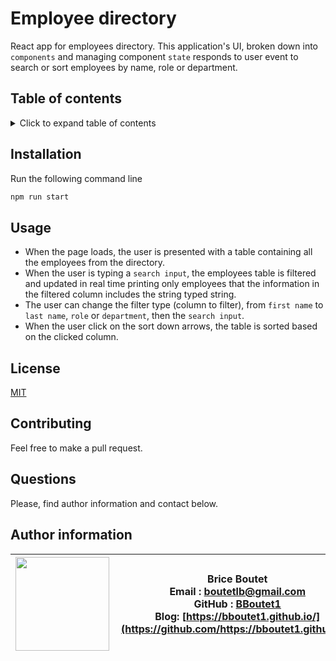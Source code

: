 # Employee directory

React app for employees directory. This application's UI, broken down into `components` and managing component `state` responds to user event to search or sort employees by name, role or department.

## Table of contents

<!-- ⛔️ MD-MAGIC-EXAMPLE:START (TOC:collapse=true&collapseText=Click to expand) -->
<details>
<summary>Click to expand table of contents</summary>

* [Installation](#installation)
* [Usage](#usage)
* [Licence](#licence)
* [Contributing](#contributing)
* [Questions](#questions)
* [Author information](#author-information)

</details>
<!-- ⛔️ MD-MAGIC-EXAMPLE:END -->

## Installation

Run the following  command line
```sh
npm run start    
```

## Usage

* When the page loads, the user is presented with a table containing all the employees from the directory. 
* When the user is typing a `search input`, the employees table is filtered and updated in real time printing only employees that the information in the filtered column includes the string typed string. 
* The user can change the filter type (column to filter), from `first name` to `last name`, `role` or `department`, then the `search input`.
* When the user click on the sort down arrows, the table is sorted based on the clicked column.

## License

[MIT](https://choosealicense.com/licenses/mit)

## Contributing

Feel free to make a pull request.

## Questions

Please, find author information and contact below.

## Author information

| <img align="left" width="150" height="auto" margin="10"  src="https://avatars3.githubusercontent.com/u/59809722?v=4"> |  Brice Boutet <br/>  Email : [boutetlb@gmail.com](boutetlb@gmail.com)<br/> GitHub : [BBoutet1](https://github.com/bboutet1)<br> Blog:  [https://bboutet1.github.io/](https://github.com/https://bboutet1.github.io/) |
| -------- | ----------- |

